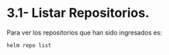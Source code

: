 # 3.1- Listar Repositorios.
Para ver los repositorios que han sido ingresados es:

``` helm repo list ```
